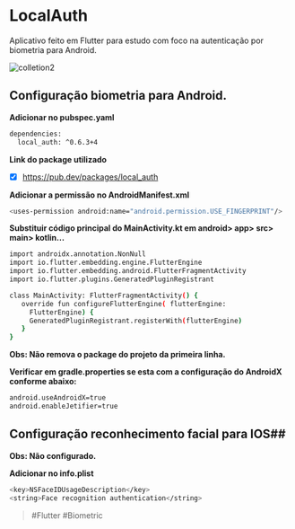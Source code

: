 # LocalAuth
Aplicativo feito em Flutter para estudo com foco na autenticação por biometria para Android.

![colletion2](https://user-images.githubusercontent.com/37723303/108143588-ce1fba80-70a6-11eb-8226-011f5e46a1d6.jpg)

## Configuração biometria para Android. ##

**Adicionar no pubspec.yaml**
```bash
dependencies:
  local_auth: ^0.6.3+4
```
**Link do package utilizado**
- [x] https://pub.dev/packages/local_auth 

**Adicionar a permissão no AndroidManifest.xml**
```bash
<uses-permission android:name="android.permission.USE_FINGERPRINT"/>
```

**Substituir código principal do MainActivity.kt em android> app> src> main> kotlin...**
```bash
import androidx.annotation.NonNull
import io.flutter.embedding.engine.FlutterEngine
import io.flutter.embedding.android.FlutterFragmentActivity
import io.flutter.plugins.GeneratedPluginRegistrant

class MainActivity: FlutterFragmentActivity() {
   override fun configureFlutterEngine( flutterEngine: 
     FlutterEngine) {
     GeneratedPluginRegistrant.registerWith(flutterEngine)
   }
}
```
**Obs: Não remova o package do projeto da primeira linha.**

**Verificar em gradle.properties se esta com a configuração do AndroidX conforme abaixo:**
```bash
android.useAndroidX=true
android.enableJetifier=true
```

## Configuração reconhecimento facial para IOS##
**Obs: Não configurado.**

**Adicionar no info.plist**
```bash
<key>NSFaceIDUsageDescription</key>
<string>Face recognition authentication</string>
```


>#Flutter #Biometric
